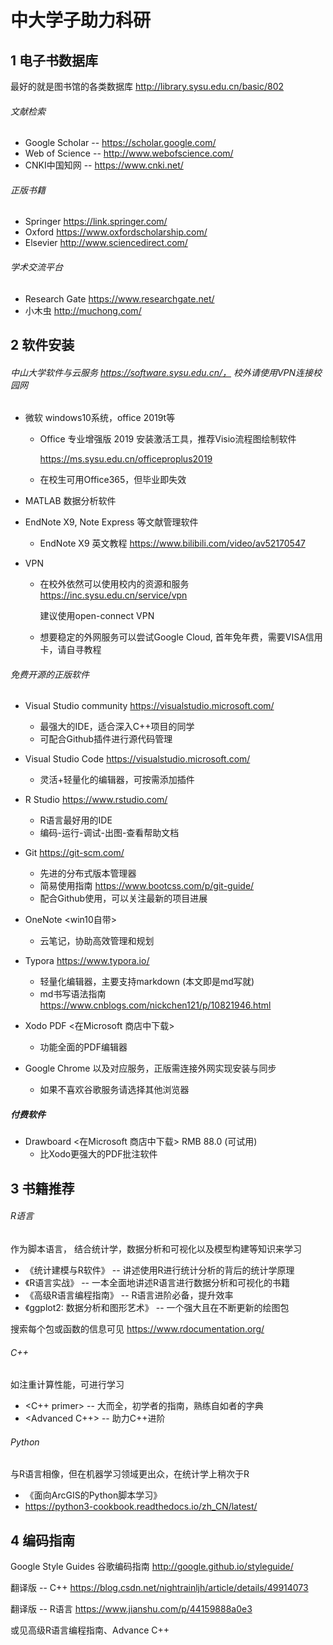 # 中大学子助力科研

## 1 电子书数据库

最好的就是图书馆的各类数据库 <http://library.sysu.edu.cn/basic/802>

###### 文献检索

* Google Scholar -- <https://scholar.google.com/>
* Web of Science -- <http://www.webofscience.com/>
* CNKI中国知网 -- <https://www.cnki.net/>

###### 正版书籍

* Springer	 <https://link.springer.com/>
* Oxford 	 <https://www.oxfordscholarship.com/>
* Elsevier   <http://www.sciencedirect.com/>

###### 学术交流平台

* Research Gate  <https://www.researchgate.net/>
* 小木虫   <http://muchong.com/>

## 2 软件安装

###### 中山大学软件与云服务 https://software.sysu.edu.cn/， 校外请使用VPN连接校园网

* 微软 windows10系统，office 2019t等

  * Office 专业增强版 2019 安装激活工具，推荐Visio流程图绘制软件

     <https://ms.sysu.edu.cn/officeproplus2019> 

  * 在校生可用Office365，但毕业即失效

* MATLAB 数据分析软件

* EndNote X9, Note Express 等文献管理软件

  * EndNote X9 英文教程 <https://www.bilibili.com/video/av52170547>

* VPN 
  * 在校外依然可以使用校内的资源和服务 <https://inc.sysu.edu.cn/service/vpn>

    建议使用open-connect VPN 

  * 想要稳定的外网服务可以尝试Google Cloud, 首年免年费，需要VISA信用卡，请自寻教程

###### 免费开源的正版软件

* Visual Studio community  <https://visualstudio.microsoft.com/>
  * 最强大的IDE，适合深入C++项目的同学
  * 可配合Github插件进行源代码管理

* Visual Studio Code  <https://visualstudio.microsoft.com/>

  * 灵活+轻量化的编辑器，可按需添加插件

* R Studio <https://www.rstudio.com/>
  - R语言最好用的IDE
  - 编码-运行-调试-出图-查看帮助文档

* Git <https://git-scm.com/>
  * 先进的分布式版本管理器
  * 简易使用指南 <https://www.bootcss.com/p/git-guide/>
  * 配合Github使用，可以关注最新的项目进展

* OneNote <win10自带>

  * 云笔记，协助高效管理和规划

* Typora <https://www.typora.io/>
  * 轻量化编辑器，主要支持markdown (本文即是md写就)
  * md书写语法指南 <https://www.cnblogs.com/nickchen121/p/10821946.html>

* Xodo PDF <在Microsoft 商店中下载>

  * 功能全面的PDF编辑器

* Google Chrome 以及对应服务，正版需连接外网实现安装与同步

  - 如果不喜欢谷歌服务请选择其他浏览器


##### 付费软件

* Drawboard <在Microsoft 商店中下载> RMB 88.0 (可试用)
  * 比Xodo更强大的PDF批注软件

## 3 书籍推荐

###### R语言

作为脚本语言， 结合统计学，数据分析和可视化以及模型构建等知识来学习

* 《统计建模与R软件》 -- 讲述使用R进行统计分析的背后的统计学原理
* 《R语言实战》 -- 一本全面地讲述R语言进行数据分析和可视化的书籍
* 《高级R语言编程指南》  -- R语言进阶必备，提升效率
* 《ggplot2: 数据分析和图形艺术》 -- 一个强大且在不断更新的绘图包

搜索每个包或函数的信息可见 <https://www.rdocumentation.org/>

###### C++ 

如注重计算性能，可进行学习

- <C++ primer> -- 大而全，初学者的指南，熟练自如者的字典
- <Advanced C++> -- 助力C++进阶

###### Python

与R语言相像，但在机器学习领域更出众，在统计学上稍次于R

* 《面向ArcGIS的Python脚本学习》
* <https://python3-cookbook.readthedocs.io/zh_CN/latest/>

## 4 编码指南

Google Style Guides 谷歌编码指南   <http://google.github.io/styleguide/>

翻译版 -- C++    <https://blog.csdn.net/nightrainljh/article/details/49914073>

翻译版 -- R语言 <https://www.jianshu.com/p/44159888a0e3>

或见高级R语言编程指南、Advance C++
